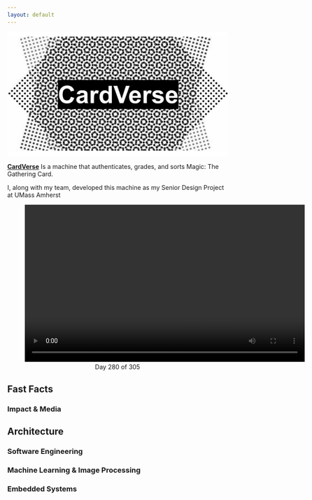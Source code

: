 ```yaml
---
layout: default
---
```


![Banner](assets/logo.jpg)

**[CardVerse](http://jatanjay.github.io/cardverse)** Is a machine that authenticates, grades, and sorts Magic: The Gathering Card.

I, along with my team, developed this machine as my Senior Design Project at UMass Amherst

<figure align="center">
    <video width="640" height="360" controls>
        <source src="assets/card_verse_work.mov" type="video/mp4">
    </video>
    <figcaption>Day 280 of 305</figcaption>
</figure>

## Fast Facts

### Impact & Media

## Architecture

### Software Engineering

### Machine Learning & Image Processing

### Embedded Systems

